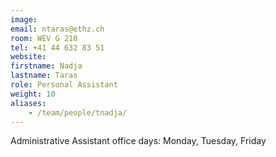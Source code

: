 ```yaml
---
image:
email: ntaras@ethz.ch
room: WEV G 210
tel: +41 44 632 83 51
website:
firstname: Nadja
lastname: Taras
role: Personal Assistant
weight: 10
aliases:
    - /team/people/tnadja/
---
```


Administrative Assistant
office days: Monday, Tuesday, Friday
